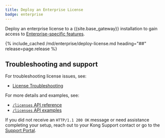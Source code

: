 ```yaml
---
title: Deploy an Enterprise License
badge: enterprise
---
```


Deploy an enterprise license to a {{site.base_gateway}} installation to gain access
to [Enterprise-specific features](/gateway/{{page.release}}/licenses/).

{% include_cached /md/enterprise/deploy-license.md heading="##" release=page.release %}

## Troubleshooting and support

For troubleshooting license issues, see:
* [License Troubleshooting](/gateway/{{page.release}}/licenses/#troubleshooting)

For more details and examples, see:
* [`/licenses` API reference](/gateway/api/admin-ee/latest/#/licenses)
* [`/licenses` API examples](/gateway/{{page.release}}/licenses/examples/)

If you did not receive an `HTTP/1.1 200 OK` message or need assistance completing
your setup, reach out to your Kong Support contact or go to the
[Support Portal](https://support.konghq.com/support/s/).
